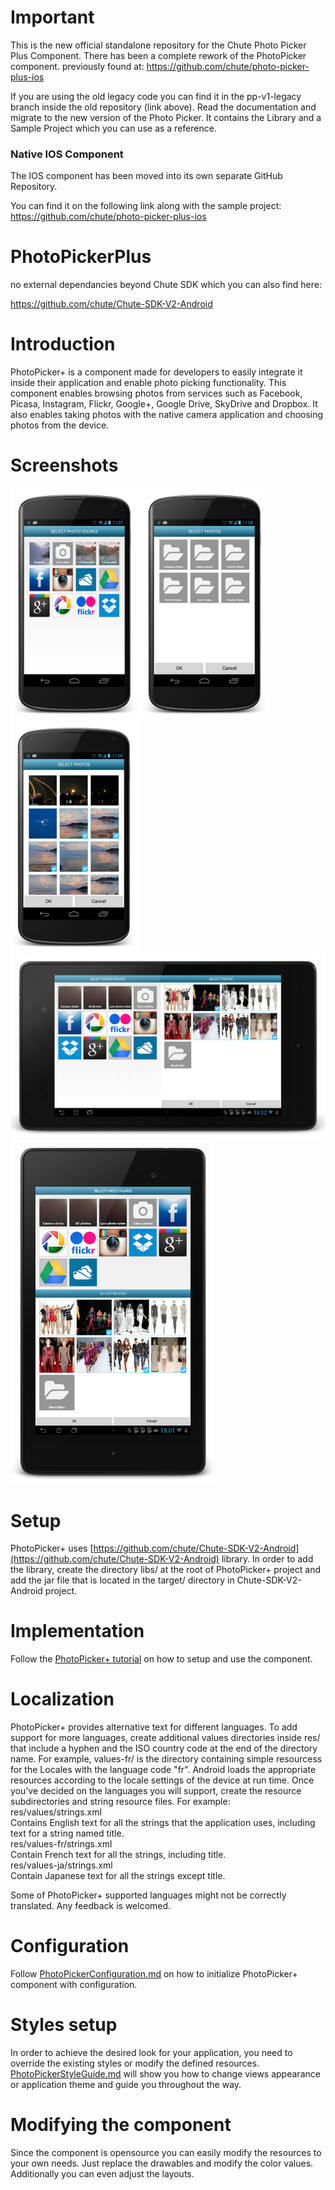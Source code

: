 Important
==========

This is the new official standalone repository for the Chute Photo Picker Plus Component.
There has been a complete rework of the PhotoPicker component. previously found at:
https://github.com/chute/photo-picker-plus-ios

If you are using the old legacy code you can find it in the pp-v1-legacy branch inside the old repository (link above).
Read the documentation and migrate to the new version of the Photo Picker. It contains the Library and a Sample Project which you can use as a reference.

### Native IOS Component


The IOS component has been moved into its own separate GitHub Repository.

You can find it on the following link along with the sample project:
https://github.com/chute/photo-picker-plus-ios


PhotoPickerPlus
==============

no external dependancies beyond Chute SDK which you can also find here:

https://github.com/chute/Chute-SDK-V2-Android


Introduction
====

PhotoPicker+ is a component made for developers to easily integrate it inside their application and enable photo picking functionality. This component enables browsing photos from services such as Facebook, Picasa, Instagram, Flickr, Google+, Google Drive, SkyDrive and Dropbox. It also enables taking photos with the native camera application and choosing photos from the device.


Screenshots
====

![nexus_screenshot1](/screenshots/nexus_screenshot1.png)![nexus_screenshot2](/screenshots/nexus_screenshot2.png)![nexus_screenshot3](/screenshots/nexus_screenshot3.png)![nexus_screenshot4](/screenshots/nexus_screenshot4.png)![nexus_screenshot5](/screenshots/nexus_screenshot5.png)

Setup
====

PhotoPicker+ uses [https://github.com/chute/Chute-SDK-V2-Android](https://github.com/chute/Chute-SDK-V2-Android) library. In order to add the library, create the directory libs/ at the root of PhotoPicker+ project and add the jar file that is located in the target/ directory in Chute-SDK-V2-Android project.


Implementation
====

Follow the [PhotoPicker+ tutorial](/PhotoPickerPlusTutorial) on how to setup and use the component.


Localization
====

PhotoPicker+ provides alternative text for different languages. 
To add support for more languages, create additional values directories inside res/ that include a hyphen and the ISO country code at the end of the directory name. For example, values-fr/ is the directory containing simple resourcess for the Locales with the language code "fr". Android loads the appropriate resources according to the locale settings of the device at run time.
Once you’ve decided on the languages you will support, create the resource subdirectories and string resource files. For example:  
res/values/strings.xml  
Contains English text for all the strings that the application uses, including text for a string named title.  
res/values-fr/strings.xml  
Contain French text for all the strings, including title.  
res/values-ja/strings.xml  
Contain Japanese text for all the strings except title.

Some of PhotoPicker+ supported languages might not be correctly translated. Any feedback is welcomed.


Configuration
====
Follow [PhotoPickerConfiguration.md](PhotoPickerConfiguration.md) on how to initialize PhotoPicker+ component with configuration.


Styles setup
====

In order to achieve the desired look for your application, you need to override the existing styles or modify the defined resources. [PhotoPickerStyleGuide.md](PhotoPickerStyleGuide.md) will show you how to change views appearance or application theme and guide you throughout the way.


Modifying the component
====

Since the component is opensource you can easily modify the resources to your own needs. Just replace the drawables and modify the color values. Additionally you can even adjust the layouts.





